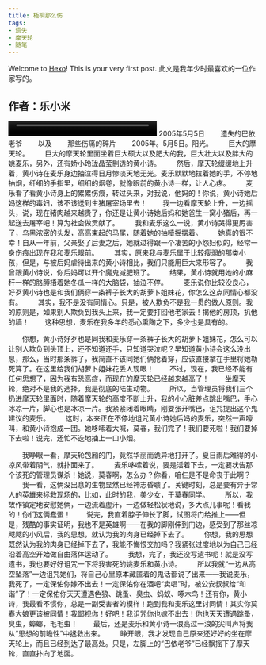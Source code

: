 ```yaml
---
title: 梧桐那么伤
tags:
- 遗失
- 摩天轮
- 随笔
---
```

Welcome to [Hexo](https://hexo.io/)! This is your very first post.  此文是我年少时最喜欢的一位作家写的。
## 作者：乐小米
<video src="video/后来-刘若英.mp3" autobuffer autoloop loop controls poster="/images/video.png" height="30px;" width="300px"></video>
2005年5月5日
　　遗失的巴依老爷
　　以及
　　那些伤痛的碎片
　　2005年。5月5日。阳光。
　　巨大的摩天轮。
　　巨大的摩天轮里面坐着巨大硕大以及肥大的我，巨大壮大以及胖大的姚麦乐，另外，还有娇小玲珑晶莹剔透的黄小诗。
　　然后，摩天轮缓缓地上升着，黄小诗在麦乐身边抽泣得日月惨淡天地无光。麦乐默默地拉着她的手，不停地抽烟，纤细的手指里，细细的烟卷，就像眼前的黄小诗一样，让人心疼。
　　麦乐看了看黄小诗身上的累累伤痕，转过头来，对我说，他妈的！你说，黄小诗她后妈这样的毒妇，该不该送到生猪屠宰场里去！
　　我一边看摩天轮上升，一边摇头，说，现在猪肉越来越贵了，你还是让黄小诗她后妈和她爸生一窝小猪后，再一起送去屠宰吧！算为社会做贡献了。
　　我和麦乐这么一说，黄小诗哭得更厉害了，乌黑浓密的头发，高高束起的马尾，随着她的抽噎摇摆着。
　　她真的很不幸！自从一年前，父亲娶了后妻之后，她就过得跟一个凄苦的小怨妇似的，经常一身伤痕出现在我和麦乐眼前。
　　其实，原来我与麦乐属于比较瘦弱的那类小孩，但是，与被后妈虐待出来的黄小诗相比，我们只能用巨大来形容了。
　　我曾跟黄小诗说，你后妈可以开个魔鬼减肥班了。
　　结果，黄小诗就用她的小麻秆一样的胳膊捂着她冬瓜一样的大脑袋，抽泣不停。
　　麦乐说你比较没良心，好歹黄小诗也是和我们俩穿一条裤子长大的胡萝卜姐妹花，你怎么这点同情心都没有。
　　其实，我不是没有同情心。只是，被人欺负不是我一贯的做人原则。我的原则是，如果别人欺负到我头上来，我一定要打回他老家去！揭他的房顶，扒他的墙！
　　这种思想，麦乐在我多年的悉心熏陶之下，多少也是具有的。
<!--more-->
　　你想，黄小诗好歹也是同我和麦乐穿一条裤子长大的胡萝卜姐妹花，怎么可以让别人欺负到头顶上，还不知道还手，只知道哭泣呢？早知道黄小诗会这么没出息，那么，当时那条裤子，我简直不该同她们俩抢着穿，应该直接拿在手里将她勒死算了。在这里给我们胡萝卜姐妹花丢人现眼！
　　不过，现在，我已经不能有任何思想了，因为我有恐高症，而现在的摩天轮已经越来越高了！
　　坐摩天轮，绝对不是我的选择，我是彻底的陆生动物。
　　所以，当管理员将我们三个扔进摩天轮里面时，随着摩天轮的高度不断上升，我的小心脏差点跳出嘴巴，手心冰凉一片，脚心也是冰凉一片。我紧紧闭着眼睛，刚要张开嘴巴，诅咒提出这个鬼建议的麦乐。
　　这时，本来正在不停地诅咒黄小诗她后妈的麦乐，突然一声嚎叫，和黄小诗抱成一团。她哆嗦着大喊，莫春，我们完了！我们要死啦！我们要掉下去啦！说完，还忙不迭地抽上一口小烟。

　　我睁眼一看，摩天轮包厢的门，竟然华丽而诡异地打开了。夏日雨后难得的小凉风带着阴气，就扑面来了。
　　麦乐哆嗦着说，要是活着下去，一定要状告那个该死的管理员谋杀！她说，莫春啊，怎么办？你看，咱仨是不是命丧于此啊？
　　我一看，这俩没出息的生物显然已经神志昏聩了。关键时刻，总是要有异于常人的英雄来拯救现场的，比如，此时的我，美少女，于莫春同学。
　　所以，我故作镇定地安慰她俩，一边流着虚汗，一边做轻松状地说，多大点儿事呢！看我的！你们这俩蠢蛋！
　　说完，我直着脖子伸长了脚，试图将门给推上——但是，残酷的事实证明，我也不是英雄啊——在我的脚刚伸到门边，感受到了那丝凉飕飕的小风后，我的思想，就认为我的肉身已经掉下去了。
　　你想，我的思想既然认为我的肉身已经掉下去了，我能不悔恨交加吗？我紧张过度地以为自己已经沿着高空开始做自由落体运动了。
　　我想，完了，我还没写遗书呢！就是没写遗书，我也要好好诅咒一下将我害死的姚麦乐和黄小诗。
　　所以我就“一边从高空坠落”一边诅咒她们，将自己心里原本藏匿着的鬼话都说了出来——我说麦乐，我死了，一定保佑你嫁不出去！一定保佑你在酒吧“卖唱”时，被公安叔叔给“和谐”了！一定保佑你天天遭遇色狼、跳蚤、臭虫、蚂蚁、啄木鸟！还有你，黄小诗，我最看不惯你，总是一副受害者的模样！跑到我和麦乐这里讨同情！其实你莫春大娘更该被同情！我鄙视你！好吧！我诅咒你也嫁不出去！你也天天遭遇跳蚤，臭虫，蟑螂，毛毛虫！
　　最后，还是麦乐和黄小诗一浪高过一浪的尖叫声将我从“思想的前瞻性”中拯救出来。
　　睁开眼，我才发现自己原来还好好的坐在摩天轮上，而且已经到达了最高处。只是，左脚上的“巴依老爷”已经飘摇下了摩天轮，直直扑向了地面。